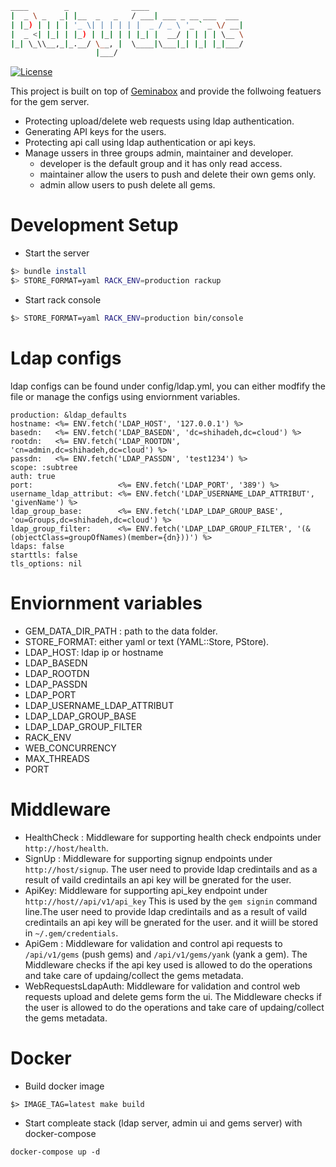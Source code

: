 ```sh
____        _              ____
|  _ \ _   _| |__  _   _   / ___| ___ _ __ ___  ___
| |_) | | | | '_ \| | | | | |  _ / _ \ '_ ` _ \/ __|
|  _ <| |_| | |_) | |_| | | |_| |  __/ | | | | \__ \
|_| \_\\__,_|_.__/ \__, |  \____|\___|_| |_| |_|___/
                   |___/
```
[![License](https://img.shields.io/badge/license-MIT-green.svg)](http://opensource.org/licenses/MIT)

This project is built on top of [Geminabox](https://github.com/geminabox/geminabox) and provide the follwoing featuers for the gem server.

- Protecting upload/delete web requests using ldap authentication.
- Generating API keys for the users.
- Protecting api call using ldap authentication or  api keys.
- Manage ussers in three groups admin, maintainer and developer.
  - developer is the default group and it has only read access.
  - maintainer allow the users to push and delete their own gems only.
  - admin allow users to push delete all gems.

# Development Setup

  - Start the server

  ```sh
  $> bundle install
  $> STORE_FORMAT=yaml RACK_ENV=production rackup
  ```

  - Start rack console

  ```sh
  $> STORE_FORMAT=yaml RACK_ENV=production bin/console
  ```

# Ldap configs
  ldap configs can be found under config/ldap.yml, you can either modfify the file or manage the configs using enviornment variables.

  ```
  production: &ldap_defaults
  hostname: <%= ENV.fetch('LDAP_HOST', '127.0.0.1') %>
  basedn:   <%= ENV.fetch('LDAP_BASEDN', 'dc=shihadeh,dc=cloud') %>
  rootdn:   <%= ENV.fetch('LDAP_ROOTDN', 'cn=admin,dc=shihadeh,dc=cloud') %>
  passdn:   <%= ENV.fetch('LDAP_PASSDN', 'test1234') %>
  scope: :subtree
  auth: true
  port:                   <%= ENV.fetch('LDAP_PORT', '389') %>
  username_ldap_attribut: <%= ENV.fetch('LDAP_USERNAME_LDAP_ATTRIBUT', 'givenName') %>
  ldap_group_base:        <%= ENV.fetch('LDAP_LDAP_GROUP_BASE', 'ou=Groups,dc=shihadeh,dc=cloud') %>
  ldap_group_filter:      <%= ENV.fetch('LDAP_LDAP_GROUP_FILTER', '(&(objectClass=groupOfNames)(member={dn}))') %>
  ldaps: false
  starttls: false
  tls_options: nil
  ```

# Enviornment variables
 - GEM_DATA_DIR_PATH : path to the data folder.
 - STORE_FORMAT: either yaml or text (YAML::Store, PStore).
 - LDAP_HOST: ldap ip or hostname
 - LDAP_BASEDN
 - LDAP_ROOTDN
 - LDAP_PASSDN
 - LDAP_PORT
 - LDAP_USERNAME_LDAP_ATTRIBUT
 - LDAP_LDAP_GROUP_BASE
 - LDAP_LDAP_GROUP_FILTER
 - RACK_ENV
 - WEB_CONCURRENCY
 - MAX_THREADS
 - PORT

# Middleware
- HealthCheck : Middleware for supporting health check endpoints under `http://host/health`.
- SignUp : Middleware for supporting signup endpoints under `http://host/signup`. The user need to provide ldap credintails and as a result of vaild credintails an api key will be gnerated for the user.
- ApiKey: Middleware for supporting api_key endpoint under `http://host//api/v1/api_key` This is used by the `gem signin` command line.The user need to provide ldap credintails and as a result of vaild credintails an api key will be gnerated for the user. and it wiill be stored in `~/.gem/credentials`.
- ApiGem : Middleware for validation and control api requests to `/api/v1/gems` (push gems) and `/api/v1/gems/yank` (yank a gem). The Middleware checks if the api key used is allowed to do the operations and take care of updaing/collect the gems metadata.
- WebRequestsLdapAuth: Middleware for validation and control web requests upload and delete gems form the ui. The Middleware checks if the user is allowed to do the operations and take care of updaing/collect the gems metadata.

# Docker

- Build docker image

```
$> IMAGE_TAG=latest make build
```

- Start compleate stack (ldap server, admin ui and gems server) with docker-compose

```
docker-compose up -d
```